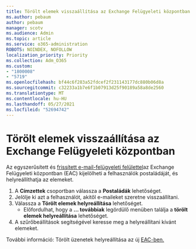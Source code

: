 ```yaml
---
title: Törölt elemek visszaállítása az Exchange Felügyeleti központban
ms.author: pebaum
author: pebaum
manager: scotv
ms.audience: Admin
ms.topic: article
ms.service: o365-administration
ROBOTS: NOINDEX, NOFOLLOW
localization_priority: Priority
ms.collection: Adm_O365
ms.custom:
- "1800008"
- "5719"
ms.openlocfilehash: bf44c6f283a52fdcef2f231143177dc880b06d8a
ms.sourcegitcommit: c32233a1b7e6f1b07913d25f90189a58a8de2560
ms.translationtype: MT
ms.contentlocale: hu-HU
ms.lasthandoff: 05/27/2021
ms.locfileid: "52694742"
---
```

# <a name="recover-deleted-items-from-exchange-admin-center"></a>Törölt elemek visszaállítása az Exchange Felügyeleti központban

Az egyszerűsített és [frissített e-mail-felügyeleti felülettel](https://admin.exchange.microsoft.com/#/mailboxes)az Exchange Felügyeleti központban (EAC) kijelölheti a felhasználók postaládáját, és helyreállíthatja az elemeket.

1. A **Címzettek** csoportban válassza a **Postaládák** lehetőséget.
2. Jelölje ki azt a felhasználót, akitől e-maileket szeretne visszaállítani.
3. Válassza a **Törölt elemek helyreállítása** lehetőséget.
    - Előfordulhat, hogy a **... továbbiak** legördülő menüben találja a **törölt elemek helyreállítása** lehetőséget.
4. A szűrőbeállítások segítségével keresse meg a helyreállítani kívánt elemeket.

További információ: Törölt üzenetek helyreállítása az új [EAC-ben.](/exchange/recipients-in-exchange-online/manage-user-mailboxes/recover-deleted-messages#use-new-eac-for-recovering-deleted-messages)

